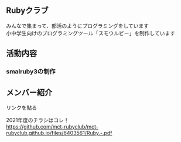 ## Rubyクラブ

みんなで集まって、部活のようにプログラミングをしています  
小中学生向けのプログラミングツール「スモウルビー」を制作しています  

## 活動内容

### smalruby3の制作
  
## メンバー紹介
リンクを貼る

2021年度のチラシはコレ！  
https://github.com/mct-rubyclub/mct-rubyclub.github.io/files/6403561/Ruby.-.pdf
